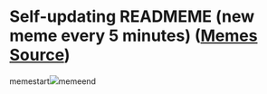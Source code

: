 # Self-updating READMEME (new meme every 5 minutes) ([Memes Source](https://bramses.notion.site/a49c1e962b7646879176ac3b327b6533?v=4d1eda54b170483cb03a40f257231764))

memestart![](https://www.notion.so/image/https%3A%2F%2Fs3-us-west-2.amazonaws.com%2Fsecure.notion-static.com%2F62d65670-11e6-44e6-b472-67b2b7adb15a%2F2C05B83D-92EE-4A88-8F19-3B83CB4A3B36.jpeg?table=block&id=df5d2fc4-517a-401d-a0ab-373e66557bbb&cache=v2)memeend
